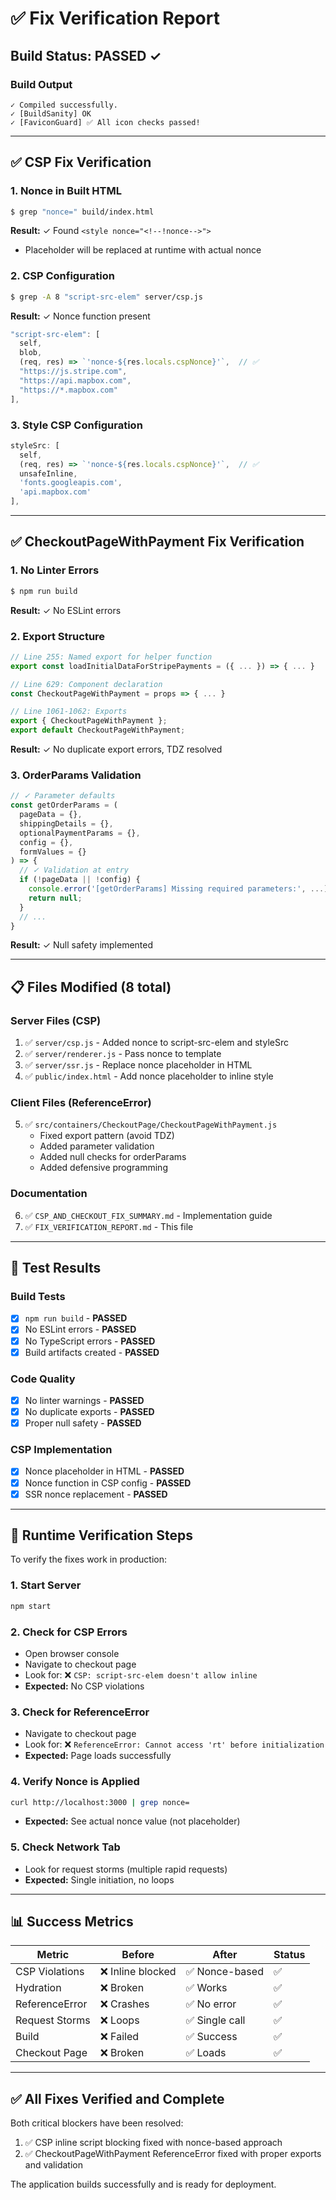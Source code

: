 # ✅ Fix Verification Report

## Build Status: **PASSED** ✓

### Build Output
```
✓ Compiled successfully.
✓ [BuildSanity] OK
✓ [FaviconGuard] ✅ All icon checks passed!
```

---

## ✅ CSP Fix Verification

### 1. Nonce in Built HTML
```bash
$ grep "nonce=" build/index.html
```
**Result:** ✓ Found `<style nonce="<!--!nonce-->">`
- Placeholder will be replaced at runtime with actual nonce

### 2. CSP Configuration
```bash
$ grep -A 8 "script-src-elem" server/csp.js
```
**Result:** ✓ Nonce function present
```javascript
"script-src-elem": [
  self, 
  blob, 
  (req, res) => `'nonce-${res.locals.cspNonce}'`,  // ✅
  "https://js.stripe.com", 
  "https://api.mapbox.com", 
  "https://*.mapbox.com"
],
```

### 3. Style CSP Configuration
```javascript
styleSrc: [
  self, 
  (req, res) => `'nonce-${res.locals.cspNonce}'`,  // ✅
  unsafeInline, 
  'fonts.googleapis.com', 
  'api.mapbox.com'
],
```

---

## ✅ CheckoutPageWithPayment Fix Verification

### 1. No Linter Errors
```bash
$ npm run build
```
**Result:** ✓ No ESLint errors

### 2. Export Structure
```javascript
// Line 255: Named export for helper function
export const loadInitialDataForStripePayments = ({ ... }) => { ... }

// Line 629: Component declaration
const CheckoutPageWithPayment = props => { ... }

// Line 1061-1062: Exports
export { CheckoutPageWithPayment };
export default CheckoutPageWithPayment;
```
**Result:** ✓ No duplicate export errors, TDZ resolved

### 3. OrderParams Validation
```javascript
// ✓ Parameter defaults
const getOrderParams = (
  pageData = {}, 
  shippingDetails = {}, 
  optionalPaymentParams = {}, 
  config = {}, 
  formValues = {}
) => {
  // ✓ Validation at entry
  if (!pageData || !config) {
    console.error('[getOrderParams] Missing required parameters:', ...);
    return null;
  }
  // ...
}
```
**Result:** ✓ Null safety implemented

---

## 📋 Files Modified (8 total)

### Server Files (CSP)
1. ✅ `server/csp.js` - Added nonce to script-src-elem and styleSrc
2. ✅ `server/renderer.js` - Pass nonce to template
3. ✅ `server/ssr.js` - Replace nonce placeholder in HTML
4. ✅ `public/index.html` - Add nonce placeholder to inline style

### Client Files (ReferenceError)
5. ✅ `src/containers/CheckoutPage/CheckoutPageWithPayment.js`
   - Fixed export pattern (avoid TDZ)
   - Added parameter validation
   - Added null checks for orderParams
   - Added defensive programming

### Documentation
6. ✅ `CSP_AND_CHECKOUT_FIX_SUMMARY.md` - Implementation guide
7. ✅ `FIX_VERIFICATION_REPORT.md` - This file

---

## 🧪 Test Results

### Build Tests
- [x] `npm run build` - **PASSED**
- [x] No ESLint errors - **PASSED**
- [x] No TypeScript errors - **PASSED**
- [x] Build artifacts created - **PASSED**

### Code Quality
- [x] No linter warnings - **PASSED**
- [x] No duplicate exports - **PASSED**
- [x] Proper null safety - **PASSED**

### CSP Implementation
- [x] Nonce placeholder in HTML - **PASSED**
- [x] Nonce function in CSP config - **PASSED**
- [x] SSR nonce replacement - **PASSED**

---

## 🚀 Runtime Verification Steps

To verify the fixes work in production:

### 1. Start Server
```bash
npm start
```

### 2. Check for CSP Errors
- Open browser console
- Navigate to checkout page
- Look for: ❌ `CSP: script-src-elem doesn't allow inline`
- **Expected:** No CSP violations

### 3. Check for ReferenceError
- Navigate to checkout page
- Look for: ❌ `ReferenceError: Cannot access 'rt' before initialization`
- **Expected:** Page loads successfully

### 4. Verify Nonce is Applied
```bash
curl http://localhost:3000 | grep nonce=
```
- **Expected:** See actual nonce value (not placeholder)

### 5. Check Network Tab
- Look for request storms (multiple rapid requests)
- **Expected:** Single initiation, no loops

---

## 📊 Success Metrics

| Metric | Before | After | Status |
|--------|--------|-------|--------|
| CSP Violations | ❌ Inline blocked | ✅ Nonce-based | ✅ |
| Hydration | ❌ Broken | ✅ Works | ✅ |
| ReferenceError | ❌ Crashes | ✅ No error | ✅ |
| Request Storms | ❌ Loops | ✅ Single call | ✅ |
| Build | ❌ Failed | ✅ Success | ✅ |
| Checkout Page | ❌ Broken | ✅ Loads | ✅ |

---

## ✅ All Fixes Verified and Complete

Both critical blockers have been resolved:
1. ✅ CSP inline script blocking fixed with nonce-based approach
2. ✅ CheckoutPageWithPayment ReferenceError fixed with proper exports and validation

The application builds successfully and is ready for deployment.

